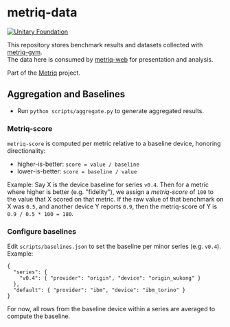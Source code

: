 # metriq-data

[![Unitary Foundation](https://img.shields.io/badge/Supported%20By-Unitary%20Foundation-FFFF00.svg)](https://unitary.foundation)

This repository stores benchmark results and datasets collected with [metriq-gym](https://github.com/unitaryfoundation/metriq-gym).  
The data here is consumed by [metriq-web](https://github.com/unitaryfoundation/metriq-web) for presentation and analysis.

Part of the [Metriq](https://metriq.info) project.

## Aggregation and Baselines

- Run `python scripts/aggregate.py` to generate aggregated results.

### Metriq-score
`metriq-score` is computed per metric relative to a baseline device, honoring directionality:
  - higher-is-better: `score = value / baseline`
  - lower-is-better: `score = baseline / value`

Example: Say X is the device baseline for series `v0.4`. Then for a metric where higher is better (e.g. "fidelity"), we assign a _metriq-score_ of `100` to the value that X scored on that metric. If the raw value of that benchmark on X was `0.5`, and another device Y reports `0.9`, then the metriq-score of Y is `0.9 / 0.5 * 100 = 180`.

### Configure baselines

Edit `scripts/baselines.json` to set the baseline per minor series (e.g. `v0.4`). Example:

```
{
  "series": {
    "v0.4": { "provider": "origin", "device": "origin_wukong" }
  },
  "default": { "provider": "ibm", "device": "ibm_torino" }
}
```

For now, all rows from the baseline device within a series are averaged to compute the baseline.
